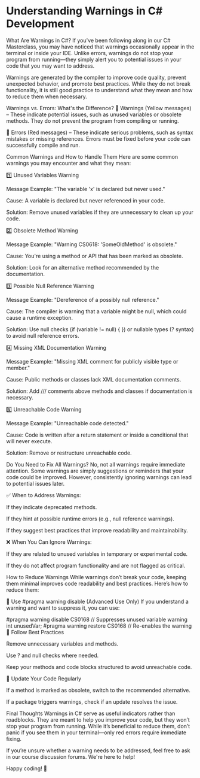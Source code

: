# Understanding Warnings in C# Development
What Are Warnings in C#?
If you've been following along in our C# Masterclass, you may have noticed that warnings occasionally appear in the terminal or inside your IDE. Unlike errors, warnings do not stop your program from running—they simply alert you to potential issues in your code that you may want to address.

Warnings are generated by the compiler to improve code quality, prevent unexpected behavior, and promote best practices. While they do not break functionality, it is still good practice to understand what they mean and how to reduce them when necessary.

Warnings vs. Errors: What's the Difference?
🔹 Warnings (Yellow messages) – These indicate potential issues, such as unused variables or obsolete methods. They do not prevent the program from compiling or running.

🔹 Errors (Red messages) – These indicate serious problems, such as syntax mistakes or missing references. Errors must be fixed before your code can successfully compile and run.

Common Warnings and How to Handle Them
Here are some common warnings you may encounter and what they mean:

1️⃣ Unused Variables Warning

Message Example: "The variable 'x' is declared but never used."

Cause: A variable is declared but never referenced in your code.

Solution: Remove unused variables if they are unnecessary to clean up your code.

2️⃣ Obsolete Method Warning

Message Example: "Warning CS0618: 'SomeOldMethod' is obsolete."

Cause: You're using a method or API that has been marked as obsolete.

Solution: Look for an alternative method recommended by the documentation.

3️⃣ Possible Null Reference Warning

Message Example: "Dereference of a possibly null reference."

Cause: The compiler is warning that a variable might be null, which could cause a runtime exception.

Solution: Use null checks (if (variable != null) { }) or nullable types (? syntax) to avoid null reference errors.

4️⃣ Missing XML Documentation Warning

Message Example: "Missing XML comment for publicly visible type or member."

Cause: Public methods or classes lack XML documentation comments.

Solution: Add /// comments above methods and classes if documentation is necessary.

5️⃣ Unreachable Code Warning

Message Example: "Unreachable code detected."

Cause: Code is written after a return statement or inside a conditional that will never execute.

Solution: Remove or restructure unreachable code.

Do You Need to Fix All Warnings?
No, not all warnings require immediate attention. Some warnings are simply suggestions or reminders that your code could be improved. However, consistently ignoring warnings can lead to potential issues later.

✅ When to Address Warnings:

If they indicate deprecated methods.

If they hint at possible runtime errors (e.g., null reference warnings).

If they suggest best practices that improve readability and maintainability.

❌ When You Can Ignore Warnings:

If they are related to unused variables in temporary or experimental code.

If they do not affect program functionality and are not flagged as critical.

How to Reduce Warnings
While warnings don’t break your code, keeping them minimal improves code readability and best practices. Here’s how to reduce them:

🔹 Use #pragma warning disable (Advanced Use Only) If you understand a warning and want to suppress it, you can use:

#pragma warning disable CS0168 // Suppresses unused variable warning
int unusedVar;
#pragma warning restore CS0168 // Re-enables the warning
🔹 Follow Best Practices

Remove unnecessary variables and methods.

Use ? and null checks where needed.

Keep your methods and code blocks structured to avoid unreachable code.

🔹 Update Your Code Regularly

If a method is marked as obsolete, switch to the recommended alternative.

If a package triggers warnings, check if an update resolves the issue.

Final Thoughts
Warnings in C# serve as useful indicators rather than roadblocks. They are meant to help you improve your code, but they won’t stop your program from running. While it’s beneficial to reduce them, don’t panic if you see them in your terminal—only red errors require immediate fixing.

If you’re unsure whether a warning needs to be addressed, feel free to ask in our course discussion forums. We're here to help!

Happy coding! 🚀